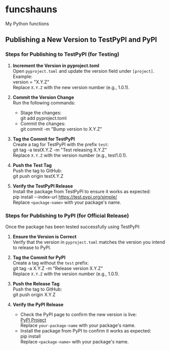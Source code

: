 # funcshauns  
My Python functions  

## Publishing a New Version to TestPyPI and PyPI  

### Steps for Publishing to TestPyPI (for Testing)  

1. **Increment the Version in pyproject.toml**  
   Open `pyproject.toml` and update the version field under `[project]`.  
   Example:  
   version = "X.Y.Z"  
   Replace `X.Y.Z` with the new version number (e.g., 1.0.1).  

2. **Commit the Version Change**  
   Run the following commands:  
   - Stage the changes:  
     git add pyproject.toml  
   - Commit the changes:  
     git commit -m "Bump version to X.Y.Z"  

3. **Tag the Commit for TestPyPI**  
   Create a tag for TestPyPI with the prefix `test`:  
   git tag -a testX.Y.Z -m "Test releasing X.Y.Z"  
   Replace `X.Y.Z` with the version number (e.g., test1.0.1).  

4. **Push the Test Tag**  
   Push the tag to GitHub:  
   git push origin testX.Y.Z  

5. **Verify the TestPyPI Release**  
   Install the package from TestPyPI to ensure it works as expected:  
   pip install --index-url https://test.pypi.org/simple/ <package-name>  
   Replace `<package-name>` with your package's name.  

### Steps for Publishing to PyPI (for Official Release)  

Once the package has been tested successfully using TestPyPI:  

1. **Ensure the Version is Correct**  
   Verify that the version in `pyproject.toml` matches the version you intend to release to PyPI.  

2. **Tag the Commit for PyPI**  
   Create a tag without the `test` prefix:  
   git tag -a X.Y.Z -m "Release version X.Y.Z"  
   Replace `X.Y.Z` with the version number (e.g., 1.0.1).  

3. **Push the Release Tag**  
   Push the tag to GitHub:  
   git push origin X.Y.Z  

4. **Verify the PyPI Release**  
   - Check the PyPI page to confirm the new version is live:  
     [PyPI Project](https://pypi.org/project/your-package-name/)  
     Replace `your-package-name` with your package's name.  
   - Install the package from PyPI to confirm it works as expected:  
     pip install <package-name>  
     Replace `<package-name>` with your package's name.  
